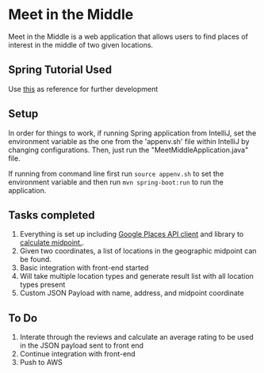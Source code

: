 # Meet in the Middle
Meet in the Middle is a web application that allows users to find places of interest
in the middle of two given locations.

## Spring Tutorial Used
Use [this](http://shengwangi.blogspot.com/2016/08/jersey-in-spring-boothello-world-example.html) as reference for further development

## Setup
In order for things to work, if running Spring application from IntelliJ, set the environment variable as the
one from the 'appenv.sh' file within IntelliJ by changing configurations. Then, just run the "MeetMiddleApplication.java" file.

If running from command line first run 
`source appenv.sh`
to set the environment variable and then run
`mvn spring-boot:run`
to run the application.

## Tasks completed
1) Everything is set up including [Google Places API client](https://github.com/windy1/google-places-api-java) and library to [calculate midpoint.](https://github.com/grumlimited/geocalc). 
2) Given two coordinates, a list of locations in the geographic midpoint can be found.
3) Basic integration with front-end started
4) Will take multiple location types and generate result list with all location types present
5) Custom JSON Payload with name, address, and midpoint coordinate 

## To Do
1) Interate through the reviews and calculate an average rating to be used in the JSON payload sent to front end
2) Continue integration with front-end
3) Push to AWS

